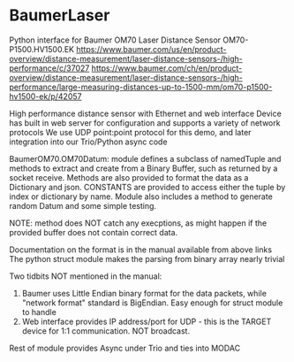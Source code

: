 # BaumerLaser
 Python interface for Baumer OM70 Laser Distance Sensor  OM70-P1500.HV1500.EK
https://www.baumer.com/us/en/product-overview/distance-measurement/laser-distance-sensors-/high-performance/c/37027
https://www.baumer.com/ch/en/product-overview/distance-measurement/laser-distance-sensors-/high-performance/large-measuring-distances-up-to-1500-mm/om70-p1500-hv1500-ek/p/42057

High performance distance sensor with Ethernet and web interface
Device has built in web server for configuration and supports a variety of network protocols
We use UDP point:point protocol for this demo, and later integration into our Trio/Python async code

BaumerOM70.OM70Datum: 
  module defines a subclass of namedTuple and methods to extract and create from a Binary Buffer, such as returned by a socket receive.
Methods are also provided to format the data as a Dictionary and json. CONSTANTS are provided to access either the tuple by index or dictionary by name.
Module also includes a method to generate random Datum and some simple testing.

NOTE: method does NOT catch any execptions, as might happen if the provided buffer does not contain correct data.

Documentation on the format is in the manual available from above links
The python struct module makes the parsing from binary array nearly trivial

Two tidbits NOT mentioned in the manual:
1) Baumer uses Little Endian binary format for the data packets, while "network format" standard is BigEndian. Easy enough for struct module to handle
2) Web interface provides IP address/port for UDP - this is the TARGET device for 1:1 communication. NOT broadcast.

Rest of module provides Async under Trio and ties into MODAC
